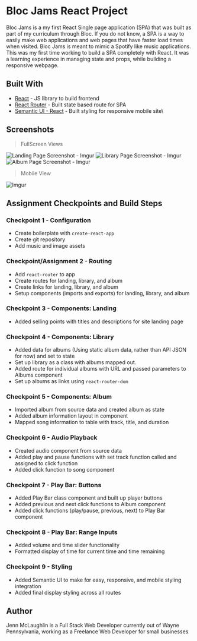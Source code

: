# Bloc Jams React Project

Bloc Jams is a my first React Single page application (SPA) that was built as part of my curriculum through Bloc. If you do not know, a SPA is a way to easily make web applications and web pages that have faster load times when visited. Bloc Jams is meant to mimic a Spotify like music applications. This was my first time working to build a SPA completely with React. It was a learning experience in managing state and props, while building a responsive webpage.

## Built With

* [React](https://github.com/facebook/react) - JS library to build frontend
* [React Router](https://github.com/ui-router/react) - Built state based route for SPA
* [Semantic UI - React](https://github.com/Semantic-Org/Semantic-UI-React) - Built styling for responsive mobile site\

## Screenshots

> FullScreen Views

![Landing Page Screenshot - Imgur](https://i.imgur.com/q37ISVr.png)
![Library Page Screenshot - Imgur](https://i.imgur.com/V6pxdWC.png)
![Album Page Screenshot - Imgur](https://i.imgur.com/OzaQG7G.png)

> Mobile View

![Imgur](https://i.imgur.com/Ful9hqK.png)


## Assignment Checkpoints and Build Steps

### Checkpoint 1 - Configuration

* Create boilerplate with `create-react-app`
* Create git repository
* Add music and image assets

### Checkpoint/Assignment 2 - Routing

* Add `react-router` to app
* Create routes for landing, library, and album
* Create links for landing, library, and album
* Setup components (imports and exports) for landing, library, and album

### Checkpoint 3 - Components: Landing

* Added selling points with titles and descriptions for site landing page

### Checkpoint 4 - Components: Library

* Added data for albums (Using static album data, rather than API JSON for now) and set to state
* Set up library as a class with albums mapped out.
* Added route for individual albums with URL and passed parameters to Albums component
* Set up albums as links using `react-router-dom`

### Checkpoint 5 - Components: Album

* Imported album from source data and created album as state
* Added album information layout in component
* Mapped song information to table with track, title, and duration

### Checkpoint 6 - Audio Playback

* Created audio component from source data
* Added play and pause functions with set track function called and assigned to click function
* Added click function to song component

### Checkpoint 7 - Play Bar: Buttons

* Added Play Bar class component and built up player buttons
* Added previous and next click functions to Album component
* Added click functions (play/pause, previous, next) to Play Bar component

### Checkpoint 8 - Play Bar: Range Inputs

* Added volume and time slider functionality
* Formatted display of time for current time and time remaining

### Checkpoint 9 - Styling

* Added Semantic UI to make for easy, responsive, and mobile styling integration
* Added final display styling across all routes

## Author

Jenn McLaughlin is a Full Stack Web Developer currently out of Wayne Pennsylvania, working as a Freelance Web Developer for small businesses



